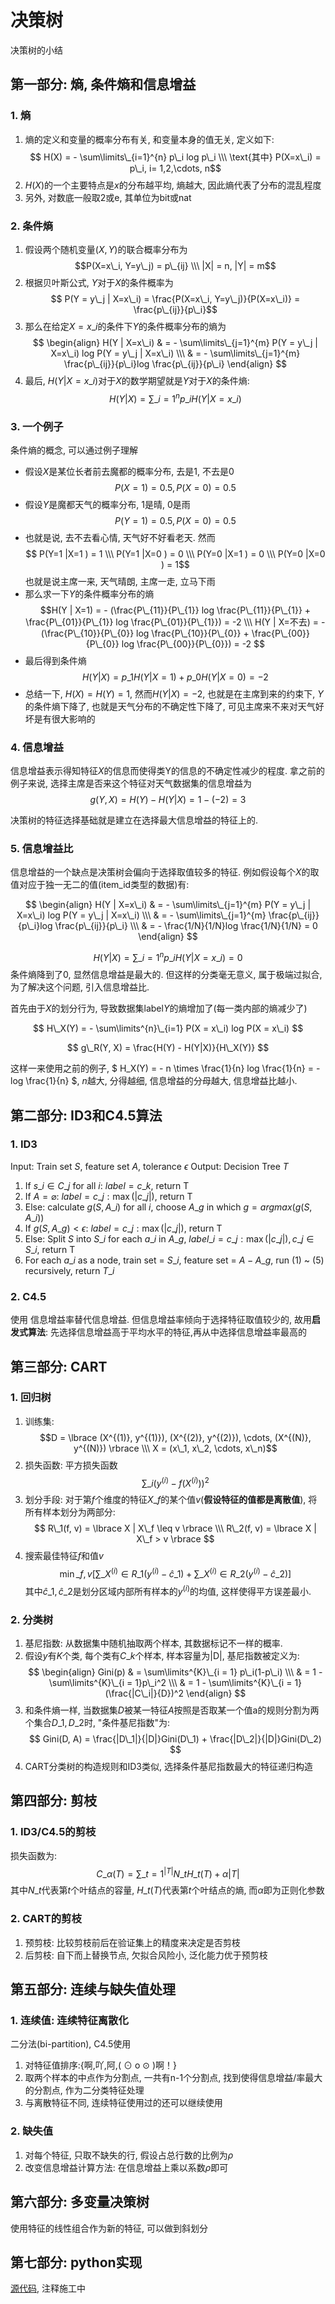 # 决策树


决策树的小结

<!--more-->

## 第一部分: 熵, 条件熵和信息增益

### 1. 熵
1. 熵的定义和变量的概率分布有关, 和变量本身的值无关, 定义如下:
 $$ H(X) = - \sum\limits\_{i=1}^{n} p\_i log p\_i \\\ 
 \text{其中} P(X=x\_i) = p\_i, i= 1,2,\cdots, n$$
2. $H(X)$的一个主要特点是$x$的分布越平均, 熵越大, 因此熵代表了分布的混乱程度
3. 另外, 对数底一般取2或e, 其单位为bit或nat

### 2. 条件熵
1. 假设两个随机变量$(X, Y)$的联合概率分布为$$P(X=x\_i, Y=y\_j) = p\_{ij} \\\ |X| = n, |Y| = m$$
2. 根据贝叶斯公式, $Y$对于$X$的条件概率为$$ P(Y = y\_j | X=x\_i) = \frac{P(X=x\_i, Y=y\_j)}{P(X=x\_i)} = \frac{p\_{ij}}{p\_i}$$
3. 那么在给定$X= x\_i$的条件下$Y$的条件概率分布的熵为
 $$
 \begin{align} 
 H(Y | X=x\_i) & = - \sum\limits\_{j=1}^{m} P(Y = y\_j | X=x\_i) log P(Y = y\_j | X=x\_i) \\\
 & =  - \sum\limits\_{j=1}^{m} \frac{p\_{ij}}{p\_i}log \frac{p\_{ij}}{p\_i}
 \end{align}
 $$
4. 最后, $H(Y | X=x\_i)$对于$X$的数学期望就是$Y$对于$X$的条件熵: 
 $$ H(Y | X) =  \sum\limits\_{i=1}^{n} p\_i H(Y | X=x\_i)$$

### 3. 一个例子
条件熵的概念, 可以通过例子理解

 - 假设$X$是某位长者前去魔都的概率分布, 去是1, 不去是0
 $$P(X=1) = 0.5, P(X=0) = 0.5$$
 - 假设$Y$是魔都天气的概率分布, 1是晴, 0是雨
 $$P(Y=1) = 0.5, P(X=0) = 0.5$$
 - 也就是说, 去不去看心情, 天气好不好看老天. 然而
 $$ P(Y=1 |X=1 ) = 1 \\\ P(Y=1 |X=0 ) = 0 \\\ P(Y=0 |X=1 ) = 0 \\\  P(Y=0 |X=0 ) = 1$$
 也就是说主席一来, 天气晴朗, 主席一走, 立马下雨
 - 那么求一下$Y$的条件概率分布的熵
 $$H(Y | X=1) = - (\frac{P\_{11}}{P\_{1}} log \frac{P\_{11}}{P\_{1}} + \frac{P\_{01}}{P\_{1}} log \frac{P\_{01}}{P\_{1}}) = -2 \\\
 H(Y | X=不去) = - (\frac{P\_{10}}{P\_{0}} log \frac{P\_{10}}{P\_{0}} + \frac{P\_{00}}{P\_{0}} log \frac{P\_{00}}{P\_{0}}) = -2
 $$
 - 最后得到条件熵 $$ H(Y | X) =p\_1 H(Y | X=1) + p\_0H(Y | X=0) = -2$$
 - 总结一下, $H(X) = H(Y) = 1$, 然而$H(Y | X) = -2$, 也就是在主席到来的约束下, $Y$的条件熵下降了, 也就是天气分布的不确定性下降了, 可见主席来不来对天气好坏是有很大影响的

### 4. 信息增益
信息增益表示得知特征$X$的信息而使得类Y的信息的不确定性减少的程度.
拿之前的例子来说, 选择主席是否来这个特征对天气数据集的信息增益为
$$ g(Y, X) = H(Y) - H(Y|X) = 1 - (-2) = 3$$

决策树的特征选择基础就是建立在选择最大信息增益的特征上的.

### 5. 信息增益比

信息增益的一个缺点是决策树会偏向于选择取值较多的特征. 例如假设每个$X$的取值对应于独一无二的值(item\_id类型的数据)有:

$$
\begin{align} 
H(Y | X=x\_i) & = - \sum\limits\_{j=1}^{m} P(Y = y\_j | X=x\_i) log P(Y = y\_j | X=x\_i) \\\
& = - \sum\limits\_{j=1}^{m} \frac{p\_{ij}}{p\_i}log \frac{p\_{ij}}{p\_i} \\\
& = - \frac{1/N}{1/N}log \frac{1/N}{1/N} = 0
\end{align}
$$

$$ H(Y | X) =  \sum\limits\_{i=1}^{n} p\_i H(Y | X=x\_i) = 0 $$
条件熵降到了0, 显然信息增益是最大的. 但这样的分类毫无意义, 属于极端过拟合, 为了解决这个问题, 引入信息增益比.

首先由于$X$的划分行为, 导致数据集label$Y$的熵增加了(每一类内部的熵减少了)

$$ H\_X(Y) = - \sum\limits^{n}\_{i=1} P(X = x\_i) log P(X = x\_i) $$

$$ g\_R(Y, X) = \frac{H(Y) - H(Y|X)}{H\_X(Y)} $$

这样一来使用之前的例子, $ H\_X(Y) = - n \times \frac{1}{n} log \frac{1}{n} = - log \frac{1}{n} $, $n$越大, 分得越细, 信息增益的分母越大, 信息增益比越小.

## 第二部分: ID3和C4.5算法

### 1. ID3
 Input: Train set $S$, feature set $A$, tolerance $\epsilon$
 Output: Decision Tree $T$

1. If $s\_i \in C\_j$ for all $i$: $label = c\_k$, return T 
2. If $A = \varnothing$: $label=c\_j: \max(|c\_j|)$, return T
3. Else: calculate $g(S, A\_i)$ for all $i$, choose $A\_g$ in which $g = argmax(g(S, A\_i))$
4. If $g(S, A\_g) < \epsilon$: $label= c\_j: \max(|c\_j|)$, return T
5.  Else: Split $S$ into $S\_i$ for each $a\_i$ in $A\_g$,  $label\_i= c\_j: \max(|c\_j|), c\_j \in S\_i$, return T
6. For each $a\_i$ as a node, train set = $S\_i$, feature set = $A - A\_g$, run (1) ~ (5) recursively, return $T\_i$

### 2. C4.5
 使用 信息增益率替代信息增益. 但信息增益率倾向于选择特征取值较少的, 故用**启发式算法**: 先选择信息增益高于平均水平的特征,再从中选择信息增益率最高的

## 第三部分: CART

### 1. 回归树

1. 训练集: 
 $$D = \lbrace (X^{(1)}, y^{(1)}), (X^{(2)}, y^{(2)}), \cdots, (X^{(N)}, y^{(N)})  \rbrace \\\ X = (x\_1, x\_2, \cdots, x\_n)$$
2. 损失函数: 平方损失函数
 $$\sum\limits\_i (y^{(i)} - f(X^{(i)}))^2$$
3. 划分手段: 对于第$f$个维度的特征$X\_f$的某个值$v$(**假设特征的值都是离散值**), 将所有样本划分为两部分:
 $$ R\_1(f, v) = \lbrace X | X\_f \leq v  \rbrace \\\ R\_2(f, v) = \lbrace X | X\_f > v  \rbrace $$
4. 搜索最佳特征$f$和值$v$
 $$ \min\limits\_{f, v}[\sum\limits\_{X^{(i)} \in R\_1} (y^{(i)} - \hat c\_1 ) + \sum\limits\_{X^{(i)} \in R\_2} (y^{(i)} - \hat c\_2 )] $$
 其中$\hat c\_1, \hat c\_2$是划分区域内部所有样本的$y^{(i)}$的均值, 这样使得平方误差最小.

### 2. 分类树

1. 基尼指数: 从数据集中随机抽取两个样本, 其数据标记不一样的概率.
2. 假设$y$有$K$个类, 每个类有$C\_k$个样本, 样本容量为|D|, 基尼指数被定义为:
$$ \begin{align}
Gini(p) & = \sum\limits^{K}\_{i = 1} p\_i(1-p\_i)  \\\ 
& = 1 -  \sum\limits^{K}\_{i = 1}p\_i^2 \\\
& = 1 -  \sum\limits^{K}\_{i = 1} (\frac{|C\_i|}{D})^2
\end{align}
$$
3. 和条件熵一样, 当数据集$D$被某一特征$A$按照是否取某一个值a的规则分割为两个集合$D\_1, D\_2$时, "条件基尼指数"为:
$$ Gini(D, A) =  \frac{|D\_1|}{|D|}Gini(D\_1) + \frac{|D\_2|}{|D|}Gini(D\_2) $$
4. CART分类树的构造规则和ID3类似, 选择条件基尼指数最大的特征递归构造

## 第四部分: 剪枝

### 1. ID3/C4.5的剪枝
损失函数为:
$$ C\_{\alpha}(T) = \sum\limits\_{t=1}^{|T|} N\_t H\_t(T) + \alpha|T| $$
其中$N\_t$代表第$t$个叶结点的容量, $H\_t(T)$代表第$t$个叶结点的熵, 而$\alpha$即为正则化参数

### 2. CART的剪枝

1. 预剪枝: 比较剪枝前后在验证集上的精度来决定是否剪枝
2. 后剪枝: 自下而上替换节点, 欠拟合风险小, 泛化能力优于预剪枝

## 第五部分: 连续与缺失值处理
### 1. 连续值: 连续特征离散化
二分法(bi-partition), C4.5使用

1. 对特征值排序:{啊,吖,阿,( ⊙ o ⊙ )啊！}
2. 取两个样本的中点作为分割点, 一共有n-1个分割点, 找到使得信息增益/率最大的分割点, 作为二分类特征处理
3. 与离散特征不同, 连续特征使用过的还可以继续使用

### 2. 缺失值
1. 对每个特征, 只取不缺失的行, 假设占总行数的比例为$\rho$
2. 改变信息增益计算方法: 在信息增益上乘以系数$\rho$即可

## 第六部分: 多变量决策树
使用特征的线性组合作为新的特征, 可以做到斜划分

## 第七部分: python实现

[源代码](https://github.com/shawnau/machine\_learning/tree/master/Decision\_Tree), 注释施工中

